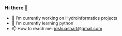 ### Hi there 👋

- 🔭 I’m currently working on Hydroinformatics projects
- 🌱 I’m currently learning python
- 📫 How to reach me: joshuashart@gmail.com

